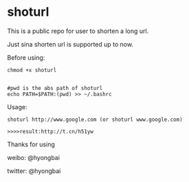 shoturl
=======

This is a public repo for user to shorten a long url.

Just sina shorten url is supported up to now.

Before using:

    chmod +x shoturl
    
        
    #pwd is the abs path of shoturl
    echo PATH=$PATH:(pwd) >> ~/.bashrc

Usage:

    shoturl http://www.google.com (or shoturl www.google.com)

    >>>>result:http://t.cn/h51yw


Thanks for using 

weibo:      @hyongbai

twitter:    @hyongbai


